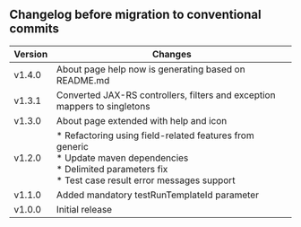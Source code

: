 ## Changelog before migration to conventional commits

| Version | Changes                                                                                                                                                                 |
|---------|-------------------------------------------------------------------------------------------------------------------------------------------------------------------------|
| v1.4.0  | About page help now is generating based on README.md                                                                                                                    |
| v1.3.1  | Converted JAX-RS controllers, filters and exception mappers to singletons                                                                                               |
| v1.3.0  | About page extended with help and icon                                                                                                                                  |
| v1.2.0  | * Refactoring using field-related features from generic<br/> * Update maven dependencies<br/> * Delimited parameters fix<br/> * Test case result error messages support |
| v1.1.0  | Added mandatory testRunTemplateId parameter                                                                                                                             |
| v1.0.0  | Initial release                                                                                                                                                         |
